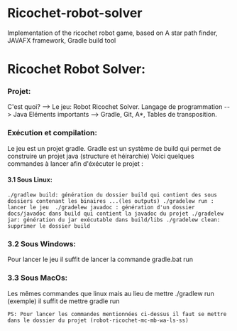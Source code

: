 # Ricochet-robot-solver
Implementation of the ricochet robot game, based on  A star path finder, JAVAFX framework, Gradle build tool


# Ricochet Robot Solver:

### Projet:
C'est quoi? --> Le jeu: Robot Ricochet Solver.
Langage de programmation --> Java 
Eléments importants --> Gradle, Git, A*, Tables de transposition.

### Exécution et compilation:
  Le jeu est un projet gradle. Gradle est un système de build qui permet de construire un projet java (structure et héirarchie)
  Voici quelques commandes à lancer afin d'éxécuter le projet :

  #### 3.1 Sous Linux:
``
  ./gradlew build: génération du dossier build qui contient des sous dossiers contenant les binaires ...(les outputs)
  ./gradelew run : lancer le jeu 
  ./gradelew javadoc : génération d'un dossier docs/javadoc dans build qui contient la javadoc du projet
  ./gradelew jar: génération du jar exécutable dans build/libs
  ./gradelew clean: supprimer le dossier build
  ``

  ### 3.2 Sous Windows:
   Pour lancer le jeu il suffit de lancer la commande gradle.bat run

 ### 3.3 Sous MacOs:
  Les mêmes commandes que linux mais au lieu de mettre ./gradlew run (exemple) il suffit de mettre gradle run

 ``PS: Pour lancer les commandes mentionnées ci-dessus il faut se mettre dans le dossier du projet (robot-ricochet-mc-mb-wa-ls-ss)``
